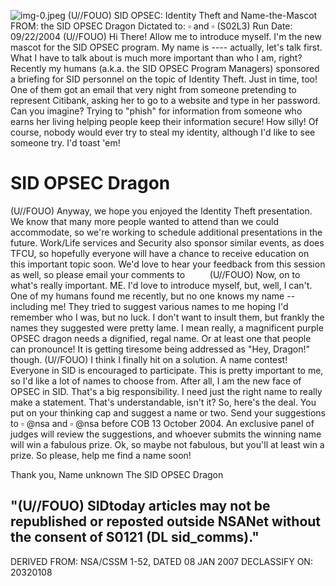 ![img-0.jpeg](img-0.jpeg)
(U//FOUO) SID OPSEC: Identity Theft and Name-the-Mascot
FROM: the SID OPSEC Dragon
Dictated to: $\square$ and $\square$ (S02L3)
Run Date: $09 / 22 / 2004$
(U//FOUO) Hi There! Allow me to introduce myself. I'm the new mascot for the SID OPSEC program. My name is ---- actually, let's talk first. What I have to talk about is much more important than who I am, right? Recently my humans (a.k.a. the SID OPSEC Program Managers) sponsored a briefing for SID personnel on the topic of Identity Theft. Just in time, too! One of them got an email that very night from someone pretending to represent Citibank, asking her to go to a website and type in her password. Can you imagine? Trying to "phish" for information from someone who earns her living helping people keep their information secure! How silly! Of course, nobody would ever try to steal my identity, although I'd like to see someone try. I'd toast 'em!

# SID OPSEC Dragon 

(U//FOUO) Anyway, we hope you enjoyed the Identity Theft presentation. We know that many more people wanted to attend than we could accommodate, so we're working to schedule additional presentations in the future. Work/Life services and Security also sponsor similar events, as does TFCU, so hopefully everyone will have a chance to receive education on this important topic soon. We'd love to hear your feedback from this session as well, so please email your comments to $\qquad$
(U//FOUO) Now, on to what's really important. ME. I'd love to introduce myself, but, well, I can't. One of my humans found me recently, but no one knows my name -- including me! They tried to suggest various names to me hoping I'd remember who I was, but no luck. I don't want to insult them, but frankly the names they suggested were pretty lame. I mean really, a magnificent purple OPSEC dragon needs a dignified, regal name. Or at least one that people can pronounce! It is getting tiresome being addressed as "Hey, Dragon!" though.
(U//FOUO) I think I finally hit on a solution. A name contest! Everyone in SID is encouraged to participate. This is pretty important to me, so I'd like a lot of names to choose from. After all, I am the new face of OPSEC in SID. That's a big responsibility. I need just the right name to really make a statement. That's understandable, isn't it? So, here's the deal. You put on your thinking cap and suggest a name or two. Send your suggestions to $\square$ @nsa and $\square$ @nsa before COB 13 October 2004. An exclusive panel of judges will review the suggestions, and whoever submits the winning name will win a fabulous prize. Ok, so maybe not fabulous, but you'll at least win a prize. So please, help me find a name soon!

Thank you,
Name unknown
The SID OPSEC Dragon

## "(U//FOUO) SIDtoday articles may not be republished or reposted outside NSANet without the consent of S0121 (DL sid_comms)."
DERIVED FROM: NSA/CSSM 1-52, DATED 08 JAN 2007 DECLASSIFY ON: 20320108
